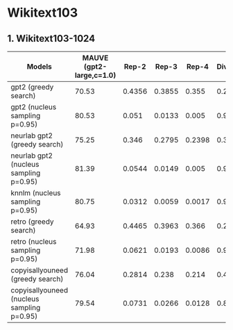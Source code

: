 # Wikitext103

## 1. Wikitext103-1024

| Models | MAUVE (gpt2-large,c=1.0) | Rep-2 | Rep-3 | Rep-4 | Diversity | Coherence |
| - | - | - | - | - | - | - |
| gpt2 (greedy search)  | 70.53 | 0.4356 | 0.3855 | 0.355 | 0.2237 | -0.74 |
| gpt2 (nucleus sampling p=0.95)  | 80.53 | 0.051 | 0.0133 | 0.005 | 0.9322 | -3.65 |
| neurlab gpt2 (greedy search)  | 75.25 | 0.346 | 0.2795 | 0.2398 | 0.3583 | -1.34 |
| neurlab gpt2 (nucleus sampling p=0.95)  | 81.39 | 0.0544 | 0.0149 | 0.005 | 0.9268 | -3.72 |
| knnlm (nucleus sampling p=0.95) | 80.75 | 0.0312 | 0.0059 | 0.0017 | 0.9615 | -4.92 |
| retro (greedy search) | 64.93 | 0.4465 | 0.3963 | 0.366 | 0.2119 | -0.74 |
| retro (nucleus sampling p=0.95) | 71.98 | 0.0621 | 0.0193 | 0.0086 | 0.9119 | -3.63 |
| copyisallyouneed (greedy search) | 76.04 | 0.2814 | 0.238 | 0.214 | 0.4303 | -1.73 |
| copyisallyouneed (nucleus sampling p=0.95) | 79.54 | 0.0731 | 0.0266 | 0.0128 | 0.8907 | -2.91 |
